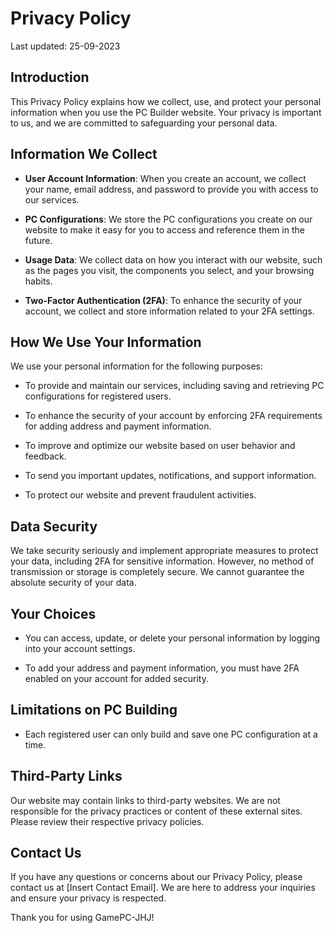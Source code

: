 # Privacy Policy

Last updated: 25-09-2023

## Introduction

This Privacy Policy explains how we collect, use, and protect your personal information when you use the PC Builder website. Your privacy is important to us, and we are committed to safeguarding your personal data.

## Information We Collect

- **User Account Information**: When you create an account, we collect your name, email address, and password to provide you with access to our services.

- **PC Configurations**: We store the PC configurations you create on our website to make it easy for you to access and reference them in the future.

- **Usage Data**: We collect data on how you interact with our website, such as the pages you visit, the components you select, and your browsing habits.

- **Two-Factor Authentication (2FA)**: To enhance the security of your account, we collect and store information related to your 2FA settings.

## How We Use Your Information

We use your personal information for the following purposes:

- To provide and maintain our services, including saving and retrieving PC configurations for registered users.

- To enhance the security of your account by enforcing 2FA requirements for adding address and payment information.

- To improve and optimize our website based on user behavior and feedback.

- To send you important updates, notifications, and support information.

- To protect our website and prevent fraudulent activities.

## Data Security

We take security seriously and implement appropriate measures to protect your data, including 2FA for sensitive information. However, no method of transmission or storage is completely secure. We cannot guarantee the absolute security of your data.

## Your Choices

- You can access, update, or delete your personal information by logging into your account settings.

- To add your address and payment information, you must have 2FA enabled on your account for added security.

## Limitations on PC Building

- Each registered user can only build and save one PC configuration at a time.

## Third-Party Links

Our website may contain links to third-party websites. We are not responsible for the privacy practices or content of these external sites. Please review their respective privacy policies.

## Contact Us

If you have any questions or concerns about our Privacy Policy, please contact us at [Insert Contact Email]. We are here to address your inquiries and ensure your privacy is respected.

Thank you for using GamePC-JHJ!
